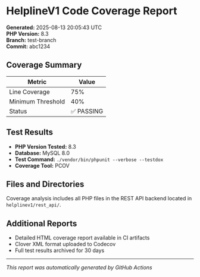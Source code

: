 # HelplineV1 Code Coverage Report

**Generated:** 2025-08-13 20:05:43 UTC  
**PHP Version:** 8.3  
**Branch:** test-branch  
**Commit:** abc1234

## Coverage Summary

| Metric | Value |
|--------| ------|
| Line Coverage | 75% |
| Minimum Threshold | 40% |
| Status | ✅ PASSING |

## Test Results

- **PHP Version Tested:** 8.3
- **Database:** MySQL 8.0
- **Test Command:** `./vendor/bin/phpunit --verbose --testdox`
- **Coverage Tool:** PCOV

## Files and Directories

Coverage analysis includes all PHP files in the REST API backend located in `helplinev1/rest_api/`.

## Additional Reports

- Detailed HTML coverage report available in CI artifacts
- Clover XML format uploaded to Codecov
- Full test results archived for 30 days

---
*This report was automatically generated by GitHub Actions*
